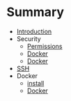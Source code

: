 # Summary

* [Introduction](README.md)
* Security
   * [Permissions](permissions.md)
   * [Docker](docker.md)
   * [Docker](docker.md)
* [SSH](ssh.md)
* Docker
   * [install](docker_install.md)
   * [Docker](docker.md)

